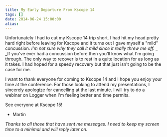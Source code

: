 ```yaml
---
title: My Early Departure From Kscope 14
tags: []
date: 2014-06-24 15:00:00
alias:
---
```


Unfortunately I had to cut my Kscope 14 trip short. I had hit my head pretty hard right before leaving for Kscope and it turns out I gave myself a "mild" concussion. _I'm not sure why they call it mild since it really threw me off._
_
_If you've ever had a concussion before then you'll know what I'm going through. The only way to recover is to rest in a quite location for as long as it takes. I had hoped for a speedy recovery but that just isn't going to be the case for me.

I want to thank everyone for coming to Kscope 14 and I hope you enjoy your time at the conference. For those looking to attend my presentations, I sincerely apologize for cancelling at the last minute. I will try to do a webinar on Logger when I'm feeling better and time permits.

See everyone at Kscope 15!

- Martin

_Thanks to all those that have sent me messages. I need to keep my screen time to a minimal and will reply later on._